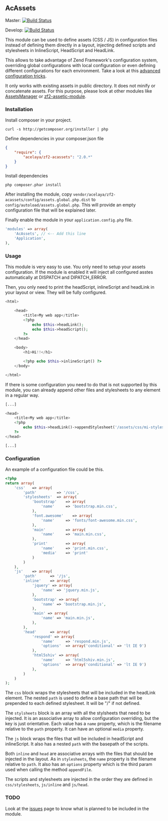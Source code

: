 ## AcAssets

Master: [![Build Status](https://travis-ci.org/acelaya/ZF2-AcAssets.svg?branch=master)](https://travis-ci.org/acelaya/ZF2-AcAssets)

Develop: [![Build Status](https://travis-ci.org/acelaya/ZF2-AcAssets.svg?branch=develop)](https://travis-ci.org/acelaya/ZF2-AcAssets)

This module can be used to define assets (CSS / JS) in configuration files instead of defining them directly in a layout, injecting defined scripts and stylesheets in InlineScript, HeadScript and HeadLink.

This allows to take advantage of Zend Framework's configuration system, overriding global configurations with local configuration or even defining different configurations for each environment. Take a look at this [advanced configuration tricks](http://framework.zend.com/manual/2.2/en/tutorials/config.advanced.html).

It only works with existing assets in public directory. It does not minify or concatenate assets. For this purpose, please look at other modules like [AssetsManager](https://github.com/RWOverdijk/AssetManager) or [zf2-assetic-module](https://github.com/widmogrod/zf2-assetic-module).

### Installation

Install composer in your project.

```
curl -s http://getcomposer.org/installer | php
```

Define dependencies in your composer.json file

```json
{
    "require": {
        "acelaya/zf2-acassets": "2.0.*"
    }
}
```

Install dependencies

```
php composer.phar install
```

After installing the module, copy `vendor/acelaya/zf2-acassets/config/assets.global.php.dist` to `config/autoload/assets.global.php`. This will provide an empty configuration file that will be explained later.

Finally enable the module in your `application.config.php` file.

```php
'modules' => array(
    'AcAssets', // <-- Add this line
    'Application',
),
```

### Usage

This module is very easy to use. You only need to setup your assets configuration. If the module is enabled it will inject all configured asstes automatically at DISPATCH and DIPATCH_ERROR.

Then, you only need to print the headScript, inlineScript and headLink in your layout or view. They will be fully configured.

```php
<html>

    <head>
        <title>My web app</title>
        <?php
            echo $this->headLink();
            echo $this->headScript();
        ?>
    </head>

    <body>
        <h1>Hi!!</h1>

        <?php echo $this->inlineScript() ?>
    </body>

</html>
```

If there is some configuration you need to do that is not supported by this module, you can already append other files and stylesheets to any element in a regular way.

```php
[...]

<head>
    <title>My web app</title>
    <?php
        echo $this->headLink()->appendStylesheet('/assets/css/mi-styles.css', 'all'); // <-- This is compatible with this module
    ?>
</head>

[...]
```

### Configuration

An example of a configuration file could be this.

```php
<?php
return array(
    'css'   => array(
        'path'         => '/css',
        'stylesheets'  => array(
            'bootstrap'    => array(
                'name'     => 'bootstrap.min.css',
            ),
            'font.awesome'    => array(
                'name'     => 'fonts/font-awesome.min.css',
            ),
            'main'         => array(
                'name'     => 'main.min.css',
            ),
            'print'        => array(
                'name'     => 'print.min.css',
                'media'    => 'print'
            )
        )
    ),
    'js'    => array(
        'path'      => '/js',
        'inline'    => array(
            'jquery' => array(
                'name' => 'jquery.min.js',
            ),
            'bootstrap' => array(
                'name' => 'bootstrap.min.js',
            ),
            'main' => array(
                'name' => 'main.min.js',
            ),
        ),
        'head'      => array(
            'respond' => array(
                'name'     => 'respond.min.js',
                'options'  => array('conditional' => 'lt IE 9')
            ),
            'html5shiv' => array(
                'name'     => 'html5shiv.min.js',
                'options'  => array('conditional' => 'lt IE 9')
            ),
        )
    )
);
```

The `css` block wraps the stylesheets that will be included in the headLink element. The nested `path` is used to define a base path that will be prepended to each defined stylesheet. It will be "/" if not defined.

The `stylsheets` block is an array with all the stylsheets that need to be injected. It is an associative array to allow configuration overriding, but the key is just orientative. Each value has a `name` property, which is the filename relative to the `path` property. It can have an optional `media` property.

The `js` block wraps the files that will be included in headScript and inlineScript. It also has a nested `path` with the basepath of the scripts.

Both `inline` and `head` are associative arrays with the files that should be injected in the layout. As in `stylesheets`, the `name` property is the filename relative to `path`. It also has an `options` property which is the third param used when calling the method `appendFile`.

The scripts and stylesheets are injected in the order they are defined in `css/stylesheets`, `js/inline` and `js/head`.

### TODO

Look at the [issues](https://github.com/acelaya/ZF2-AcAssets/issues) page to know what is planned to be included in the module.